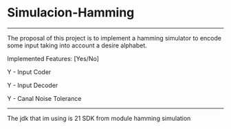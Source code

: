 # Simulacion-Hamming

__________________________________________

The proposal of this project is to implement a hamming simulator to encode some input taking into account 
a desire alphabet.

Implemented Features:
[Yes/No]

Y - Input Coder

Y - Input Decoder

Y - Canal Noise Tolerance

__________________________________________

The jdk that im using is 21 SDK from module hamming simulation